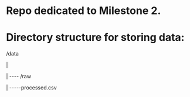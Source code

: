 # Repo dedicated to Milestone 2.

# Directory structure for storing data: 


/data 

|

| ---- /raw

| -----processed.csv
